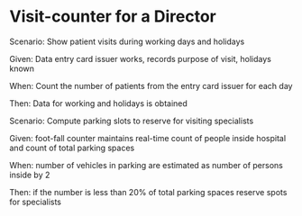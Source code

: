 # Visit-counter for a Director

Scenario: Show patient visits during working days and holidays

  Given: Data entry card issuer works, records purpose of visit, holidays known
  
  When: Count the number of patients from the entry card issuer for each day
  
  Then: Data for working and holidays is obtained

Scenario: Compute parking slots to reserve for visiting specialists

  Given: foot-fall counter maintains real-time count of people inside hospital
         and count of total parking spaces

  When: number of vehicles in parking are estimated as
        number of persons inside by 2
  
  Then: if the number is less than 20% of total parking spaces
        reserve spots for specialists
